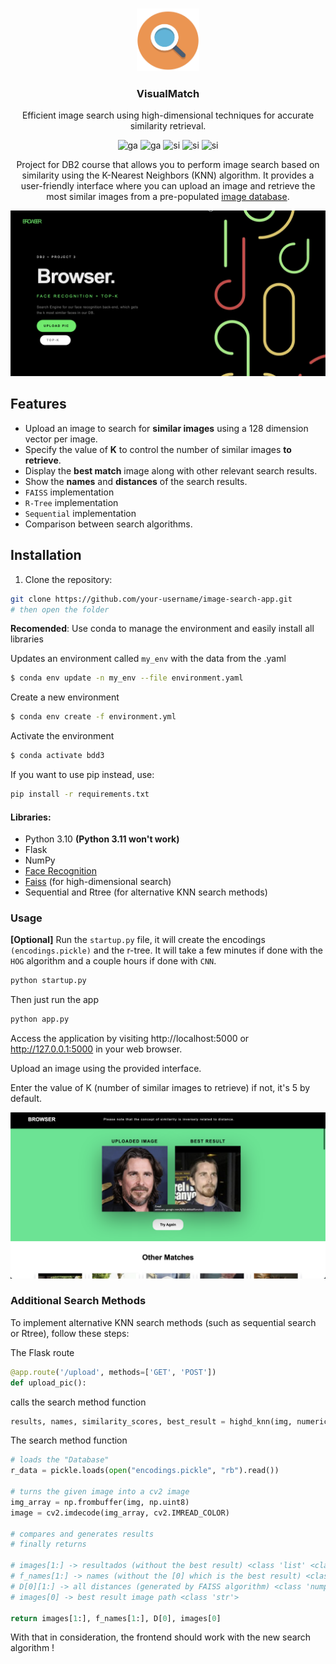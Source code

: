 <br>
<p align="center">
    <img src="./others/logo.png" alt='Logo' width=100 height=100>

<h3 align="center">VisualMatch</h3>

<p align="center">
    Efficient image search using high-dimensional techniques for accurate similarity retrieval.
</p>

<p align="center"

![ga](https://img.shields.io/badge/Python-3.10-blue?style=for-the-badge&logo=)
![ga](https://img.shields.io/badge/Flask-2.3.2-turquoise?style=for-the-badge&logo=)
![si](https://img.shields.io/badge/Academical%20Project-Yes-brightgreen?style=for-the-badge&logo=) 
![si](https://img.shields.io/badge/License-MIT-red?style=for-the-badge&logo=)
![si](https://img.shields.io/badge/Repo%20Size-2.8Mb-orange?style=for-the-badge&logo=)
<p align="center"

Project for DB2 course that allows you to perform image search based on similarity using the K-Nearest Neighbors (KNN) algorithm. It provides a user-friendly interface where you can upload an image and retrieve the most similar images from a pre-populated [image database]((http://vis-www.cs.umass.edu/lfw/)).

<center>
<img src="./others/main.png" style="width: 600px;">
</center>

## Features

- Upload an image to search for **similar images** using a 128 dimension vector per image.
- Specify the value of **K** to control the number of similar images **to retrieve**.
- Display the **best match** image along with other relevant search results.
- Show the **names** and **distances** of the search results.
- ```FAISS``` implementation
- ```R-Tree``` implementation
- ```Sequential``` implementation
- Comparison between search algorithms.

## Installation

1. Clone the repository:

```bash
git clone https://github.com/your-username/image-search-app.git
# then open the folder
```

**Recomended**: Use conda to manage the environment and easily install all libraries

Updates an environment called ```my_env``` with the data from the .yaml

```bash
$ conda env update -n my_env --file environment.yaml
```

Create a new environment
```bash
$ conda env create -f environment.yml
```

Activate the environment
```bash
$ conda activate bdd3
```

If you want to use pip instead, use:
```bash
pip install -r requirements.txt
```

#### Libraries:
- Python 3.10 **(Python 3.11 won't work)**
- Flask 
- NumPy
- [Face Recognition]((https://github.com/ageitgey/face_recognition))
- [Faiss]((https://engineering.fb.com/2017/03/29/data-infrastructure/faiss-a-library-for-efficient-similarity-search/)) (for high-dimensional search)
- Sequential and Rtree (for alternative KNN search methods)

### Usage

**[Optional]** Run the ```startup.py``` file, it will create the encodings ```(encodings.pickle)``` and the r-tree. It will take a few minutes if done with the ```HOG``` algorithm and a couple hours if done with ```CNN```.
```bash
python startup.py
```

Then just run the app

```bash
python app.py
```

Access the application by visiting http://localhost:5000 or http://127.0.0.1:5000 in your web browser.

Upload an image using the provided interface.

Enter the value of K (number of similar images to retrieve) if not, it's 5 by default.

<center>
<img src="./others/results.png" style="width: 600px;">
</center>

### Additional Search Methods
To implement alternative KNN search methods (such as sequential search or Rtree), follow these steps:

The Flask route
```py
@app.route('/upload', methods=['GET', 'POST'])
def upload_pic(): 
```
calls the search method function
```py
results, names, similarity_scores, best_result = highd_knn(img, numeric_value)
```

The search method function
```py
# loads the "Database"
r_data = pickle.loads(open("encodings.pickle", "rb").read())

# turns the given image into a cv2 image
img_array = np.frombuffer(img, np.uint8)
image = cv2.imdecode(img_array, cv2.IMREAD_COLOR)

# compares and generates results
# finally returns

# images[1:] -> resultados (without the best result) <class 'list' <class 'str'> >
# f_names[1:] -> names (without the [0] which is the best result) <class 'list' <class 'str'> >
# D[0][1:] -> all distances (generated by FAISS algorithm) <class 'numpy.ndarray' <class 'numpy.float32'> >
# images[0] -> best result image path <class 'str'>

return images[1:], f_names[1:], D[0], images[0]
```

With that in consideration, the frontend should work with the new search algorithm !